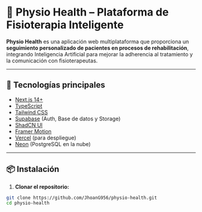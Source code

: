 # 🧠 Physio Health – Plataforma de Fisioterapia Inteligente

**Physio Health** es una aplicación web multiplataforma que proporciona un **seguimiento personalizado de pacientes en procesos de rehabilitación**, integrando Inteligencia Artificial para mejorar la adherencia al tratamiento y la comunicación con fisioterapeutas.

---

## 🚀 Tecnologías principales

- [Next.js 14+](https://nextjs.org/)
- [TypeScript](https://www.typescriptlang.org/)
- [Tailwind CSS](https://tailwindcss.com/)
- [Supabase](https://supabase.io/) (Auth, Base de datos y Storage)
- [ShadCN UI](https://ui.shadcn.dev/)
- [Framer Motion](https://www.framer.com/motion/)
- [Vercel](https://vercel.com/) (para despliegue)
- [Neon](https://neon.tech/) (PostgreSQL en la nube)

---

## 📦 Instalación

1. **Clonar el repositorio:**

```bash
git clone https://github.com/JhoanG956/physio-health.git
cd physio-health
